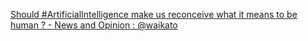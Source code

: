 [Should #ArtificialIntelligence make us reconceive what it means to be human ? - News and Opinion : @waikato](https://qi.tc/qi/111577)